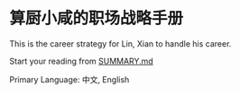 # 算厨小咸的职场战略手册

This is the career strategy for Lin, Xian to handle his career.  

Start your reading from [SUMMARY.md](SUMMARY.md)  

Primary Language: 中文, English  
